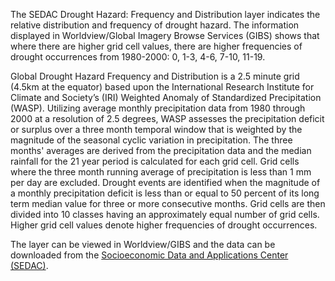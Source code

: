 The SEDAC Drought Hazard: Frequency and Distribution layer indicates the relative distribution and frequency of drought hazard. The information displayed in Worldview/Global Imagery Browse Services (GIBS) shows that where there are higher grid cell values, there are higher frequencies of drought occurrences from 1980-2000: 0, 1-3, 4-6, 7-10, 11-19.

Global Drought Hazard Frequency and Distribution is a 2.5 minute grid (4.5km at the equator) based upon the International Research Institute for Climate and Society’s (IRI) Weighted Anomaly of Standardized Precipitation (WASP). Utilizing average monthly precipitation data from 1980 through 2000 at a resolution of 2.5 degrees, WASP assesses the precipitation deficit or surplus over a three month temporal window that is weighted by the magnitude of the seasonal cyclic variation in precipitation. The three months' averages are derived from the precipitation data and the median rainfall for the 21 year period is calculated for each grid cell. Grid cells where the three month running average of precipitation is less than 1 mm per day are excluded. Drought events are identified when the magnitude of a monthly precipitation deficit is less than or equal to 50 percent of its long term median value for three or more consecutive months. Grid cells are then divided into 10 classes having an approximately equal number of grid cells. Higher grid cell values denote higher frequencies of drought occurrences.

The layer can be viewed in Worldview/GIBS and the data can be downloaded from the [Socioeconomic Data and Applications Center (SEDAC)](http://sedac.ciesin.columbia.edu/data/set/ndh-drought-hazard-frequency-distribution).
